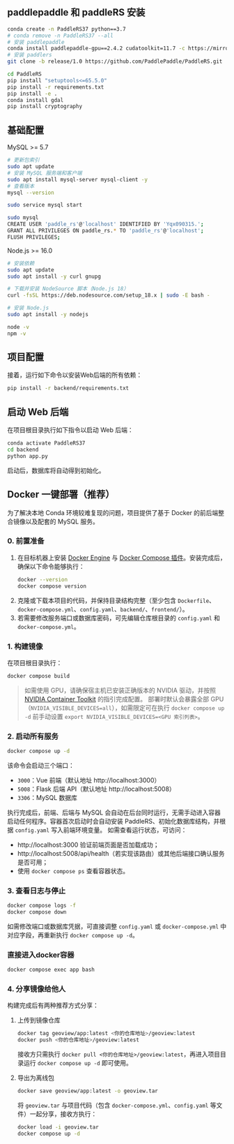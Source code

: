 ## paddlepaddle 和 paddleRS 安装 
```bash
conda create -n PaddleRS37 python==3.7
# conda remove -n PaddleRS37 --all
# 安装 paddlepaddle
conda install paddlepaddle-gpu==2.4.2 cudatoolkit=11.7 -c https://mirrors.tuna.tsinghua.edu.cn/anaconda/cloud/Paddle/ -c conda-forge
# 安装 paddlers
git clone -b release/1.0 https://github.com/PaddlePaddle/PaddleRS.git

cd PaddleRS
pip install "setuptools<=65.5.0"
pip install -r requirements.txt
pip install -e .
conda install gdal
pip install cryptography
```

## 基础配置
MySQL >= 5.7
```bash
# 更新包索引
sudo apt update
# 安装 MySQL 服务端和客户端
sudo apt install mysql-server mysql-client -y
# 查看版本
mysql --version

sudo service mysql start

sudo mysql
CREATE USER 'paddle_rs'@'localhost' IDENTIFIED BY 'Yqx090315.';
GRANT ALL PRIVILEGES ON paddle_rs.* TO 'paddle_rs'@'localhost';
FLUSH PRIVILEGES;
```

Node.js >= 16.0
```bash
# 安装依赖
sudo apt update
sudo apt install -y curl gnupg

# 下载并安装 NodeSource 脚本（Node.js 18）
curl -fsSL https://deb.nodesource.com/setup_18.x | sudo -E bash -

# 安装 Node.js
sudo apt install -y nodejs

node -v
npm -v

```

## 项目配置
接着，运行如下命令以安装Web后端的所有依赖：
```bash
pip install -r backend/requirements.txt
```

## 启动 Web 后端
在项目根目录执行如下指令以启动 Web 后端：
```bash
conda activate PaddleRS37
cd backend
python app.py
```
启动后，数据库将自动得到初始化。

## Docker 一键部署（推荐）
为了解决本地 Conda 环境较难复现的问题，项目提供了基于 Docker 的前后端整合镜像以及配套的 MySQL 服务。

### 0. 前置准备
1. 在目标机器上安装 [Docker Engine](https://docs.docker.com/engine/install/) 与 [Docker Compose 插件](https://docs.docker.com/compose/install/)。安装完成后，确保以下命令能够执行：
   ```bash
   docker --version
   docker compose version
   ```
2. 克隆或下载本项目的代码，并保持目录结构完整（至少包含 `Dockerfile`、`docker-compose.yml`、`config.yaml`、`backend/`、`frontend/`）。
3. 若需要修改服务端口或数据库密码，可先编辑仓库根目录的 `config.yaml` 和 `docker-compose.yml`。

### 1. 构建镜像
在项目根目录执行：
```bash
docker compose build
```

> 如需使用 GPU，请确保宿主机已安装正确版本的 NVIDIA 驱动，并按照 [NVIDIA Container Toolkit](https://docs.nvidia.com/datacenter/cloud-native/container-toolkit/latest/install-guide.html) 的指引完成配置。
> 部署时默认会暴露全部 GPU（`NVIDIA_VISIBLE_DEVICES=all`），如需限定可在执行 `docker compose up -d` 前手动设置 `export NVIDIA_VISIBLE_DEVICES=<GPU 索引列表>`。

### 2. 启动所有服务
```bash
docker compose up -d
```

该命令会启动三个端口：
- `3000`：Vue 前端（默认地址 http://localhost:3000）
- `5008`：Flask 后端 API（默认地址 http://localhost:5008）
- `3306`：MySQL 数据库

执行完成后，前端、后端与 MySQL 会自动在后台同时运行，无需手动进入容器启动任何程序。容器首次启动时会自动安装 PaddleRS、初始化数据库结构，并根据 `config.yaml` 写入前端环境变量。
如需查看运行状态，可访问：
- http://localhost:3000 验证前端页面是否加载成功；
- http://localhost:5008/api/health（若实现该路由）或其他后端接口确认服务是否可用；
- 使用 `docker compose ps` 查看容器状态。

### 3. 查看日志与停止
```bash
docker compose logs -f
docker compose down
```

如需修改端口或数据库凭据，可直接调整 `config.yaml` 或 `docker-compose.yml` 中对应字段，再重新执行 `docker compose up -d`。
### 直接进入docker容器

```bash
docker compose exec app bash
```

### 4. 分享镜像给他人
构建完成后有两种推荐方式分享：

1. 上传到镜像仓库  
   ```bash
   docker tag geoview/app:latest <你的仓库地址>/geoview:latest
   docker push <你的仓库地址>/geoview:latest
   ```
   接收方只需执行 `docker pull <你的仓库地址>/geoview:latest`，再进入项目目录运行 `docker compose up -d` 即可使用。

2. 导出为离线包  
   ```bash
   docker save geoview/app:latest -o geoview.tar
   ```
   将 `geoview.tar` 与项目代码（包含 `docker-compose.yml`、`config.yaml` 等文件）一起分享，接收方执行：
   ```bash
   docker load -i geoview.tar
   docker compose up -d
   ```
